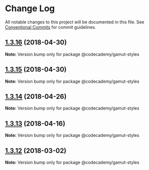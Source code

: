 # Change Log

All notable changes to this project will be documented in this file.
See [Conventional Commits](https://conventionalcommits.org) for commit guidelines.

<a name="1.3.16"></a>
## [1.3.16](https://github.com/RyzacInc/gamut/compare/@codecademy/gamut-styles@1.3.15...@codecademy/gamut-styles@1.3.16) (2018-04-30)




**Note:** Version bump only for package @codecademy/gamut-styles

<a name="1.3.15"></a>
## [1.3.15](https://github.com/RyzacInc/gamut/compare/@codecademy/gamut-styles@1.3.14...@codecademy/gamut-styles@1.3.15) (2018-04-30)




**Note:** Version bump only for package @codecademy/gamut-styles

<a name="1.3.14"></a>
## [1.3.14](https://github.com/RyzacInc/gamut/compare/@codecademy/gamut-styles@1.3.13...@codecademy/gamut-styles@1.3.14) (2018-04-26)




**Note:** Version bump only for package @codecademy/gamut-styles

<a name="1.3.13"></a>
## [1.3.13](https://github.com/RyzacInc/gamut/compare/@codecademy/gamut-styles@1.3.12...@codecademy/gamut-styles@1.3.13) (2018-04-16)




**Note:** Version bump only for package @codecademy/gamut-styles

<a name="1.3.12"></a>
## [1.3.12](https://github.com/RyzacInc/gamut/compare/@codecademy/gamut-styles@1.3.11...@codecademy/gamut-styles@1.3.12) (2018-03-02)




**Note:** Version bump only for package @codecademy/gamut-styles
